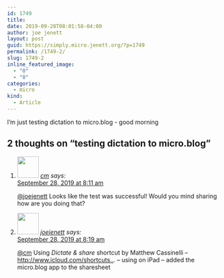 ```yaml
---
id: 1749
title: 
date: 2019-09-28T08:01:58-04:00
author: joe jenett
layout: post
guid: https://simply.micro.jenett.org/?p=1749
permalink: /1749-2/
slug: 1749-2
inline_featured_image:
  - "0"
  - "0"
categories:
  - micro
kind:
  - Article
---
```

I’m just testing dictation to micro.blog - good morning

<h2 id="comments-title">2 thoughts on “<span>testing dictation to micro.blog</span>”		</h2>


<ol class="commentlist">
<li class="comment even thread-even depth-1 u-comment h-cite h-entry p-comment" id="li-comment-451">
<article id="comment-451" class="comment " itemprop="comment" itemscope="" itemtype="http://schema.org/Comment">
<footer>
<address class="comment-author p-author author vcard hcard h-card" itemprop="creator" itemscope="" itemtype="http://schema.org/Person">
<img alt="" src="https://micro.blog/cm/avatar.jpg" srcset="https://micro.blog/cm/avatar.jpg 2x" class="avatar avatar-50 photo avatar-default local-avatar u-photo" itemprop="image" loading="lazy" width="50" height="50">				<cite class="fn p-name" itemprop="name"><a href="https://micro.blog/cm" rel="external nofollow ugc" class="u-url url">cm</a></cite> <span class="says">says:</span>					</address>
<!-- .comment-author .vcard -->

<div class="comment-meta commentmetadata">
<a href="https://micro.blog/cm/5756598"><time class="updated published dt-updated dt-published" datetime="2019-09-28T08:11:26-04:00" itemprop="datePublished dateModified dateCreated">
September 28, 2019 at 8:11 am						</time></a>
</div>
<!-- .comment-meta .commentmetadata -->
</footer>

<div class="comment-content e-content p-summary p-name" itemprop="text name description">
<p><a href="https://micro.blog/joejenett" rel="nofollow ugc">@joejenett</a> Looks like the test was successful! Would you mind sharing how are you doing that?</p>
</div>

<div class="reply">
</div>
<!-- .reply -->
</article><!-- #comment-## -->
</li>
<!-- #comment-## -->
<li class="comment odd alt thread-odd thread-alt depth-1 u-comment h-cite h-entry p-comment" id="li-comment-452">
<article id="comment-452" class="comment " itemprop="comment" itemscope="" itemtype="http://schema.org/Comment">
<footer>
<address class="comment-author p-author author vcard hcard h-card" itemprop="creator" itemscope="" itemtype="http://schema.org/Person">
<img alt="" src="https://micro.blog/joejenett/avatar.jpg" srcset="https://micro.blog/joejenett/avatar.jpg 2x" class="avatar avatar-50 photo avatar-default local-avatar u-photo" itemprop="image" loading="lazy" width="50" height="50">				<cite class="fn p-name" itemprop="name"><a href="https://micro.blog/joejenett" rel="external nofollow ugc" class="u-url url">joejenett</a></cite> <span class="says">says:</span>					</address>
<!-- .comment-author .vcard -->

<div class="comment-meta commentmetadata">
<a href="https://micro.blog/joejenett/5756627"><time class="updated published dt-updated dt-published" datetime="2019-09-28T08:19:06-04:00" itemprop="datePublished dateModified dateCreated">
September 28, 2019 at 8:19 am						</time></a>
</div>
<!-- .comment-meta .commentmetadata -->
</footer>

<div class="comment-content e-content p-summary p-name" itemprop="text name description">
<p><a href="https://micro.blog/cm" rel="nofollow ugc">@cm</a> Using <em>Dictate &amp; share</em> shortcut by Matthew Cassinelli – <a href="https://www.icloud.com/shortcuts/a707982bef1d48a8b88d4aa6a487331f" rel="nofollow ugc"></a><a href="http://www.icloud.com/shortcuts.." rel="nofollow ugc">http://www.icloud.com/shortcuts..</a>. – using on iPad – added the micro.blog app to the sharesheet</p></div></article></li></ol>